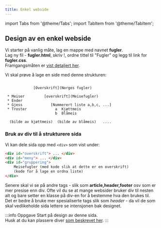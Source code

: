 ```yaml
---
title: Enkel webside
---
```


import Tabs from '@theme/Tabs';
import TabItem from '@theme/TabItem';

## Design av en enkel webside

Vi starter på vanlig måte, lag en mappe med navnet **fugler**.  
Lag ny fil - **fugler.html**, skriv !, ordne tittel til "Fugler" og legg
til link for **fugler.css**.  
Framgangsmåten er [vist detaljert her](html.md#strukturen-på-en-web-side).

Vi skal prøve å lage en side med denne strukturen:

```dummy

             [Overskrift](Norges fugler)

 * Meiser         [overskrift](Meisefugler)
 * Ender              
 * Gjess             [Nummerert liste a,b,c, ...]
 * Troster             a  Kjøttmeis
                       b  Blåmeis

  (bilde av kjøttmeis)  (bilde av blåmeis)   ....                     
```

### Bruk av **div** til å strukturere sida

Vi kan dele sida opp med `<div>` som vist under:

```html
<div id="overskrift"> ... </div>
<div id="meny"> ... </div>
<div id="gruppering"> 
    Meisefugler (med kode slik at dette er en overskrift)
    (kode for å lage en ordna liste)
</div>
```

Senere skal vi se på andre tags - slik som **article,header,footer** osv som er mer presise enn div.
Ofte vil du se at mange websider bruker div til nesten alt og bare setter en klasse på div-en for å
bestemme hva den brukes til. Det er bedre å bruke mer spesialiserte tags slik som *header* - da vil de som skal vedlikeholde sida lettere se intensjonen bak designet.

:::info Oppgave
Start på design av denne sida.  
Husk at du kan plassere diver [som beskrevet her](html.md#en-div-med-id).
:::


